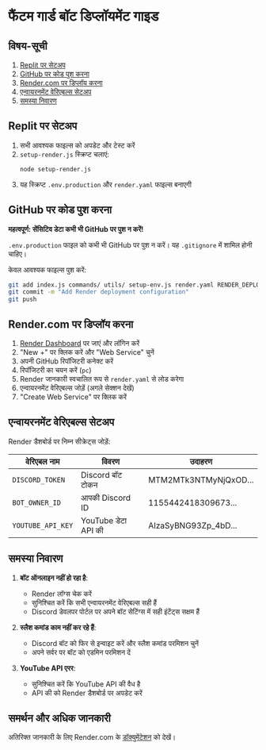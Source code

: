 # फैंटम गार्ड बॉट डिप्लॉयमेंट गाइड

## विषय-सूची
1. [Replit पर सेटअप](#replit-पर-सेटअप)
2. [GitHub पर कोड पुश करना](#github-पर-कोड-पुश-करना)
3. [Render.com पर डिप्लॉय करना](#rendercom-पर-डिप्लॉय-करना)
4. [एन्वायरनमेंट वेरिएबल्स सेटअप](#एन्वायरनमेंट-वेरिएबल्स-सेटअप)
5. [समस्या निवारण](#समस्या-निवारण)

## Replit पर सेटअप

1. सभी आवश्यक फाइल्स को अपडेट और टेस्ट करें
2. `setup-render.js` स्क्रिप्ट चलाएं:
   ```bash
   node setup-render.js
   ```
3. यह स्क्रिप्ट `.env.production` और `render.yaml` फाइल्स बनाएगी

## GitHub पर कोड पुश करना

**महत्वपूर्ण: सेंसिटिव डेटा कभी भी GitHub पर पुश न करें!**

`.env.production` फाइल को कभी भी GitHub पर पुश न करें। यह `.gitignore` में शामिल होनी चाहिए।

केवल आवश्यक फाइल्स पुश करें:
```bash
git add index.js commands/ utils/ setup-env.js render.yaml RENDER_DEPLOYMENT.md
git commit -m "Add Render deployment configuration"
git push
```

## Render.com पर डिप्लॉय करना

1. [Render Dashboard](https://dashboard.render.com/) पर जाएं और लॉगिन करें
2. "New +" पर क्लिक करें और "Web Service" चुनें
3. अपनी GitHub रिपॉजिटरी कनेक्ट करें
4. रिपॉजिटरी का चयन करें (`pc`)
5. Render जानकारी स्वचालित रूप से `render.yaml` से लोड करेगा
6. एन्वायरनमेंट वेरिएबल्स जोड़ें (अगले सेक्शन देखें)
7. "Create Web Service" पर क्लिक करें

## एन्वायरनमेंट वेरिएबल्स सेटअप

Render डैशबोर्ड पर निम्न सीक्रेट्स जोड़ें:

| वेरिएबल नाम | विवरण | उदाहरण |
|-------------|-------|--------|
| `DISCORD_TOKEN` | Discord बॉट टोकन | MTM2MTk3NTMyNjQxOD... |
| `BOT_OWNER_ID` | आपकी Discord ID | 1155442418309673... |
| `YOUTUBE_API_KEY` | YouTube डेटा API की | AIzaSyBNG93Zp_4bD... |

## समस्या निवारण

1. **बॉट ऑनलाइन नहीं हो रहा है**:
   - Render लॉग्स चेक करें
   - सुनिश्चित करें कि सभी एन्वायरनमेंट वेरिएबल्स सही हैं
   - Discord डेवलपर पोर्टल पर अपने बॉट सेटिंग्स में सही इंटेंट्स सक्षम हैं

2. **स्लैश कमांड काम नहीं कर रहे हैं**:
   - Discord बॉट को फिर से इन्वाइट करें और स्लैश कमांड परमिशन चुनें
   - अपने सर्वर पर बॉट को एडमिन परमिशन दें

3. **YouTube API एरर**:
   - सुनिश्चित करें कि YouTube API की वैध है
   - API की को Render डैशबोर्ड पर अपडेट करें

## समर्थन और अधिक जानकारी

अतिरिक्त जानकारी के लिए Render.com के [डॉक्युमेंटेशन](https://render.com/docs) को देखें।